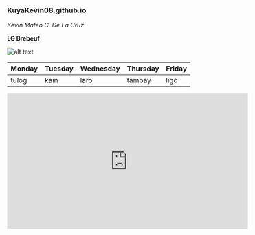 ### KuyaKevin08.github.io
*Kevin Mateo C. De La Cruz*

**LG Brebeuf**

![alt text](https://user-images.githubusercontent.com/122419118/212209537-125d9d39-0e0b-460a-ad54-f336900a5a53.png)

| Monday | Tuesday | Wednesday | Thursday | Friday |
|--------|---------|-----------|----------|--------|
|  tulog |  kain   |   laro    |  tambay  |  ligo  |




<iframe width="560" height="315" src="https://www.youtube.com/embed/uP_iLS38Tdo" title="YouTube video player" frameborder="0" allow="accelerometer; autoplay; clipboard-write; encrypted-media; gyroscope; picture-in-picture; web-share" allowfullscreen></iframe>

